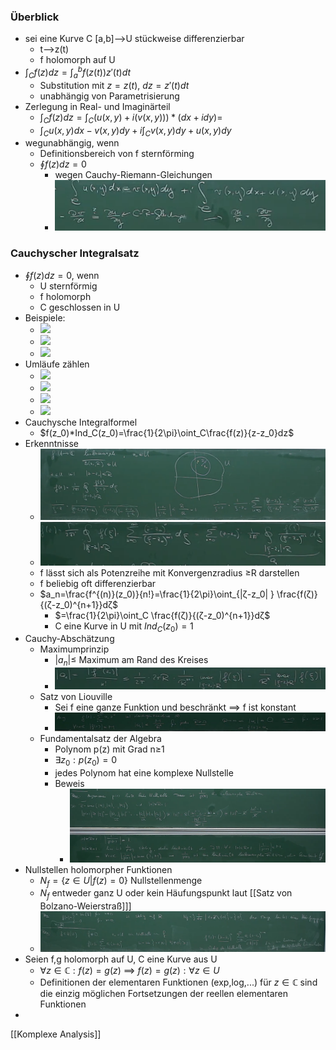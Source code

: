 ### Überblick
+ sei eine Kurve C \[a,b]-->U stückweise differenzierbar
	+ t-->z(t)
	+ f holomorph auf U
+ $\int_Cf(z)dz=\int_a^bf(z(t))z'(t)dt$
	+ Substitution mit $z=z(t)$, $dz=z'(t)dt$
	+ unabhängig von Parametrisierung
+ Zerlegung in Real- und Imaginärteil
	+ $\int_Cf(z)dz=\int_C(u(x,y)+i(v(x,y)))*(dx+idy)=$
	+ $\int_Cu(x,y)dx-v(x,y)dy + i\int_Cv(x,y)dy+u(x,y)dy$
+ wegunabhängig, wenn
	+ Definitionsbereich von f sternförming
	+ $\oint f(z)dz=0$
		+ wegen Cauchy-Riemann-Gleichungen
		+ ![](Pasted%20image%2020220511141142.png)
		
### Cauchyscher Integralsatz
+ $\oint f(z)dz=0$, wenn
	+ U sternförmig
	+ f holomorph
	+ C geschlossen in U
+ Beispiele:
	+ ![](Pasted%20image%2020220511142112.png)
	+ ![](Pasted%20image%2020220511142302.png)
	+ ![](Pasted%20image%2020220511142346.png)
+ Umläufe zählen
	+ ![](Pasted%20image%2020220511150220.png)
	+ ![](Pasted%20image%2020220511150743.png)
	+ ![](Pasted%20image%2020220511151006.png)
	+ ![](Pasted%20image%2020220511151330.png)
+ Cauchysche Integralformel
	+ $f(z_0)*Ind_C(z_0)=\frac{1}{2\pi}\oint_C\frac{f(z)}{z-z_0}dz$
+ Erkenntnisse
	+ ![](Pasted%20image%2020220511151750.png)
	+ ![](Pasted%20image%2020220511151805.png)
	+ f lässt sich als Potenzreihe mit Konvergenzradius ≥R darstellen
	+ f beliebig oft differenzierbar
	+ $a_n=\frac{f^{(n)}(z_0)}{n!}=\frac{1}{2\pi}\oint_{|ζ-z_0| } \frac{f(ζ)}{(ζ-z_0)^{n+1}}dζ$
		+ $=\frac{1}{2\pi}\oint_C \frac{f(ζ)}{(ζ-z_0)^{n+1}}dζ$
		+ C eine Kurve in U mit $Ind_C(z_0)=1$
+ Cauchy-Abschätzung
	+ Maximumprinzip
		+ $|a_n|≤$ Maximum am Rand des Kreises
		+ ![](Pasted%20image%2020220516101649.png)
	+ Satz von Liouville
		+ Sei f eine ganze Funktion und beschränkt ==> f ist konstant
		+ ![](Pasted%20image%2020220516102124.png)
	+ Fundamentalsatz der Algebra
		+ Polynom p(z) mit Grad n≥1
		+ $∃z_0: p(z_0)=0$
		+ jedes Polynom hat eine komplexe Nullstelle
		+ Beweis
			+ ![](Pasted%20image%2020220516102832.png)
+ Nullstellen holomorpher Funktionen
	+ $N_f=\{z∈U|f(z)=0\}$ Nullstellenmenge
	+ $N_f$ entweder ganz U oder kein Häufungspunkt laut [[Satz von Bolzano-Weierstraß]]]
	+ ![](Pasted%20image%2020220516105419.png)
+ Seien f,g holomorph auf U, C eine Kurve aus U
	+ $∀z∈ℂ:f(z)=g(z)$ ==> $f(z)=g(z):∀z∈U$
	+ Definitionen der elementaren Funktionen (exp,log,...) für $z∈ℂ$ sind die einzig möglichen Fortsetzungen der reellen elementaren Funktionen
+ 

[[Komplexe Analysis]]